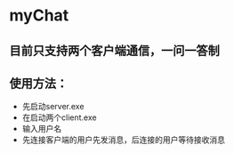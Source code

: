 # myChat
## 目前只支持两个客户端通信，一问一答制
## 使用方法：
- 先启动server.exe
- 在启动两个client.exe
- 输入用户名
- 先连接客户端的用户先发消息，后连接的用户等待接收消息
